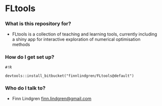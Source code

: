 # FLtools #

### What is this repository for? ###

* FLtools is a collection of teaching and learning tools, currently including a shiny app for interactive exploration of numerical optimisation methods

### How do I get set up? ###

```
#!R

devtools::install_bitbucket("finnlindgren/FLtools@default")
```

### Who do I talk to? ###

* Finn Lindgren <finn.lindgren@gmail.com>
